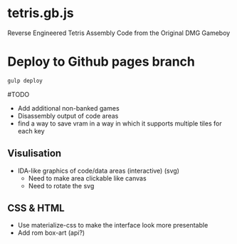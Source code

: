 # tetris.gb.js
Reverse Engineered Tetris Assembly Code from the Original DMG Gameboy

# Deploy to Github pages branch
```bash
gulp deploy
```

#TODO
* Add additional non-banked games
* Disassembly output of code areas
* find a way to save vram in a way in which it supports multiple tiles for each key

## Visulisation
* IDA-like graphics of code/data areas (interactive) (svg)
    - Need to make area clickable like canvas
    - Need to rotate the svg

## CSS & HTML
* Use materialize-css to make the interface look more presentable
* Add rom box-art (api?)